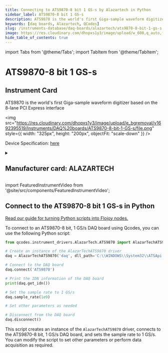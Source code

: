 ```yaml
---
title: Connecting to ATS9870-8 bit 1 GS-s by Alazartech in Python
sidebar_label: ATS9870-8 bit 1 GS-s
description: ATS9870 is the world's first Giga-sample waveform digitizer based on the 8-lane PCI Express interface
keywords: [daq boards, Alazartech, QCodes]
slug: /instruments-database/daq-boards/alazartech/ats9870-8-bit-1-gs-s
image: https://res.cloudinary.com/dhopxs1y3/image/upload/w_600,q_auto,f_auto/e_bgremoval/v1692395519/Instruments/DAQ%20boards/ATS9870-8-bit-1-GS-s/file.jpg
hide_table_of_contents: true
---
```


import Tabs from '@theme/Tabs';
import TabItem from '@theme/TabItem';

# ATS9870-8 bit 1 GS-s

## Instrument Card

<div className="flex">

<div>

ATS9870 is the world's first Giga-sample waveform digitizer based on the 8-lane PCI Express interface

</div>

<img src="https://res.cloudinary.com/dhopxs1y3/image/upload/e_bgremoval/v1692395519/Instruments/DAQ%20boards/ATS9870-8-bit-1-GS-s/file.png" style={{ width: "325px", height: "200px", objectFit: "scale-down" }} />

</div>

<div className="flex text-center">

<p>Device Specification: <a target="\_blank" href="https://www.alazartech.com/en/download/product/9062/302/ats9870-datasheet-and-specifications/1-6l/">here</a></p>

</div>

<details style={{ marginTop: "15px"}}>
<summary><h2>Manufacturer card: ALAZARTECH</h2></summary>

<img src="https://res.cloudinary.com/dhopxs1y3/image/upload/v1692806158/Instruments/Vendor%20Logos/Alazartech.png" style={{ width: "100%", height: "170px",objectFit: "scale-down" }} />

Alazar Technologies Inc. (AlazarTech) was founded in 2003 with the goal of serving the test and measurement market, in general, and the embedded waveform digitizer (OEM) market segment, in particular, by providing highly differentiated, high performance instrumentation products at affordable prices.

<ul>
  <li>Headquarters: CANADA - QC</li>
  <li>Yearly Revenue (millions, USD): 4.0</li>
  <li>Vendor Website: <a href="https://www.alazartech.com/">here</a></li>
</ul>
</details>

import FeaturedInstrumentVideo from '@site/src/components/FeaturedInstrumentVideo';

<FeaturedInstrumentVideo category='DAQ_BOARDS' manufacturer='ALAZARTECH'></FeaturedInstrumentVideo>


## Connect to the ATS9870-8 bit 1 GS-s in Python

[Read our guide for turning Python scripts into Flojoy nodes.](https://docs.flojoy.ai/custom-nodes/creating-custom-node/)
<Tabs>

<TabItem value="Flojoy" label="Flojoy" className="flojoy-instrument-tabs">

<NodeCardCollection category='DAQ_BOARDS' manufacturer='ALAZARTECH'></NodeCardCollection>

</TabItem>
<TabItem value="QCodes" label="QCodes">

To connect to an ATS9870-8 bit, 1 GS/s DAQ board using Qcodes, you can use the following Python script:

```python
from qcodes.instrument_drivers.AlazarTech.ATS9870 import AlazarTechATS9870

# Create an instance of the AlazarTechATS9870 driver
daq = AlazarTechATS9870('daq', dll_path='C:\\WINDOWS\\System32\\ATSApi.dll')

# Connect to the DAQ board
daq.connect('ATS9870')

# Print the IDN information of the DAQ board
print(daq.get_idn())

# Set the sample rate to 1 GS/s
daq.sample_rate(1e9)

# Set other parameters as needed

# Disconnect from the DAQ board
daq.disconnect()
```

This script creates an instance of the `AlazarTechATS9870` driver, connects to the ATS9870-8 bit, 1 GS/s DAQ board, and sets the sample rate to 1 GS/s. You can modify the script to set other parameters or perform data acquisition as required.

</TabItem>
</Tabs>